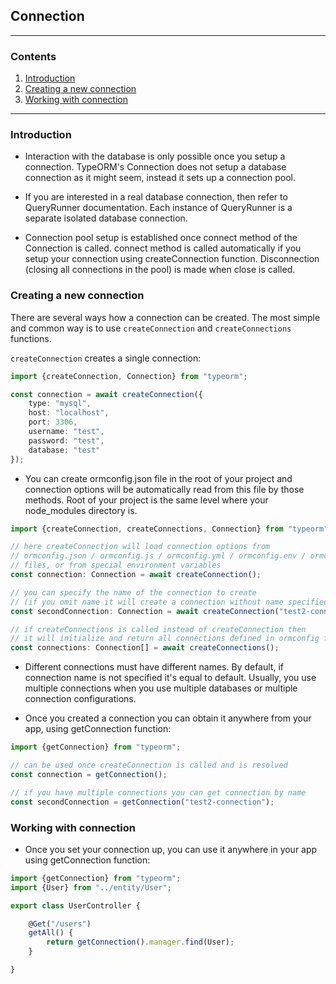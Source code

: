 ## Connection
---
### Contents
1. [Introduction](#Introduction)
2. [Creating a new connection](#Creating)
3. [Working with connection](#Working)

---
### Introduction
- Interaction with the database is only possible once you setup a connection. TypeORM's Connection does not setup a database connection as it might seem, instead it sets up a connection pool. 

- If you are interested in a real database connection, then refer to QueryRunner documentation. Each instance of QueryRunner is a separate isolated database connection.

- Connection pool setup is established once connect method of the Connection is called. connect method is called automatically if you setup your connection using createConnection function. Disconnection (closing all connections in the pool) is made when close is called. 

### Creating a new connection
There are several ways how a connection can be created. The most simple and common way is to use `createConnection` and `createConnections` functions.

`createConnection` creates a single connection:
``` ts
import {createConnection, Connection} from "typeorm";

const connection = await createConnection({
    type: "mysql",
    host: "localhost",
    port: 3306,
    username: "test",
    password: "test",
    database: "test"
});
```
- You can create ormconfig.json file in the root of your project and connection options will be automatically read from this file by those methods. Root of your project is the same level where your node_modules directory is.
``` ts
import {createConnection, createConnections, Connection} from "typeorm";

// here createConnection will load connection options from
// ormconfig.json / ormconfig.js / ormconfig.yml / ormconfig.env / ormconfig.xml
// files, or from special environment variables
const connection: Connection = await createConnection();

// you can specify the name of the connection to create
// (if you omit name it will create a connection without name specified)
const secondConnection: Connection = await createConnection("test2-connection");

// if createConnections is called instead of createConnection then
// it will initialize and return all connections defined in ormconfig file
const connections: Connection[] = await createConnections();
```

- Different connections must have different names. By default, if connection name is not specified it's equal to default. Usually, you use multiple connections when you use multiple databases or multiple connection configurations.

- Once you created a connection you can obtain it anywhere from your app, using getConnection function:
``` ts
import {getConnection} from "typeorm";

// can be used once createConnection is called and is resolved
const connection = getConnection();

// if you have multiple connections you can get connection by name
const secondConnection = getConnection("test2-connection");
``` 

### Working with connection
- Once you set your connection up, you can use it anywhere in your app using getConnection function:
``` ts
import {getConnection} from "typeorm";
import {User} from "../entity/User";

export class UserController {

    @Get("/users")
    getAll() {
        return getConnection().manager.find(User);
    }

}
```